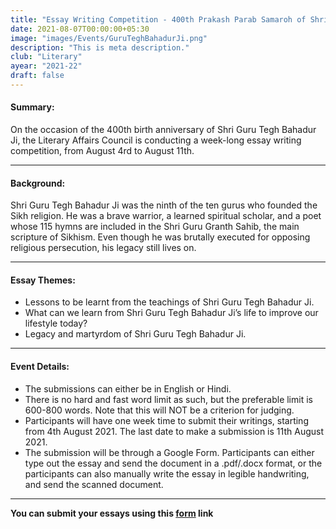 ```yaml
---
title: "Essay Writing Competition - 400th Prakash Parab Samaroh of Shri Guru Tegh Bahadur Ji"
date: 2021-08-07T00:00:00+05:30
image: "images/Events/GuruTeghBahadurJi.png"
description: "This is meta description."
club: "Literary"
ayear: "2021-22"
draft: false
---
```

#### Summary: 
On the occasion of the 400th birth anniversary of Shri Guru Tegh Bahadur Ji, the Literary Affairs Council is conducting a week-long essay writing competition, from August 4rd to August 11th.


****

#### Background:

Shri Guru Tegh Bahadur Ji was the ninth of the ten gurus who founded the Sikh religion. He was a brave warrior, a learned spiritual scholar, and a poet whose 115 hymns are included in the Shri Guru Granth Sahib, the main scripture of Sikhism. Even though he was brutally executed for opposing religious persecution, his legacy still lives on.

****

#### Essay Themes:

- Lessons to be learnt from the teachings of Shri Guru Tegh Bahadur Ji.
- What can we learn from Shri Guru Tegh Bahadur Ji’s life to improve our lifestyle today?
- Legacy and martyrdom of Shri Guru Tegh Bahadur Ji.

****

#### Event Details:

- The submissions can either be in English or Hindi.
- There is no hard and fast word limit as such, but the preferable limit is 600-800 words. Note that this will NOT be a criterion for judging.
- Participants will have one week time to submit their writings, starting from 4th August 2021. The last date to make a submission is 11th August 2021.
- The submission will be through a Google Form. Participants can either type out the essay and send the document in a .pdf/.docx format, or the participants can also manually write the essay in legible handwriting, and send the scanned document.

****

**You can submit your essays using this [form](https://forms.gle/i64rcuuFuhKDUyQw7) link**



